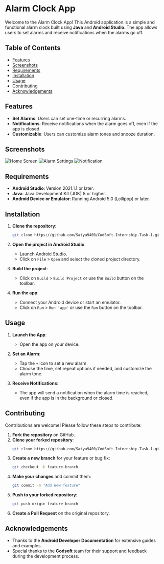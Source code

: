 # Alarm Clock App

Welcome to the Alarm Clock App! This Android application is a simple and functional alarm clock built using **Java** and **Android Studio**. The app allows users to set alarms and receive notifications when the alarms go off.

## Table of Contents

- [Features](#features)
- [Screenshots](#screenshots)
- [Requirements](#requirements)
- [Installation](#installation)
- [Usage](#usage)
- [Contributing](#contributing)
- [Acknowledgements](#acknowledgements)

## Features

- **Set Alarms**: Users can set one-time or recurring alarms.
- **Notifications**: Receive notifications when the alarm goes off, even if the app is closed.
- **Customizable**: Users can customize alarm tones and snooze duration.

## Screenshots

![Home Screen](screenshots/home_screen.png)
![Alarm Settings](screenshots/alarm_settings.png)
![Notification](screenshots/notification.png)

## Requirements

- **Android Studio**: Version 2021.1.1 or later.
- **Java**: Java Development Kit (JDK) 8 or higher.
- **Android Device or Emulator**: Running Android 5.0 (Lollipop) or later.

## Installation

1. **Clone the repository**:
   ```bash
   git clone https://github.com/Satya9400/CodSoft-Internship-Task-1.git
   ```

2. **Open the project in Android Studio**:
   - Launch Android Studio.
   - Click on `File` > `Open` and select the cloned project directory.

3. **Build the project**:
   - Click on `Build` > `Build Project` or use the `Build` button on the toolbar.

4. **Run the app**:
   - Connect your Android device or start an emulator.
   - Click on `Run` > `Run 'app'` or use the `Run` button on the toolbar.

## Usage

1. **Launch the App**:
   - Open the app on your device.

2. **Set an Alarm**:
   - Tap the `+` icon to set a new alarm.
   - Choose the time, set repeat options if needed, and customize the alarm tone.

3. **Receive Notifications**:
   - The app will send a notification when the alarm time is reached, even if the app is in the background or closed.

## Contributing

Contributions are welcome! Please follow these steps to contribute:

1. **Fork the repository** on GitHub.
2. **Clone your forked repository**:
   ```bash
   git clone https://github.com/Satya9400/CodSoft-Internship-Task-1.git
   ```
3. **Create a new branch** for your feature or bug fix:
   ```bash
   git checkout -b feature-branch
   ```
4. **Make your changes** and commit them:
   ```bash
   git commit -m "Add new feature"
   ```
5. **Push to your forked repository**:
   ```bash
   git push origin feature-branch
   ```
6. **Create a Pull Request** on the original repository.

## Acknowledgements

- Thanks to the **Android Developer Documentation** for extensive guides and examples.
- Special thanks to the **Codsoft** team for their support and feedback during the development process.
